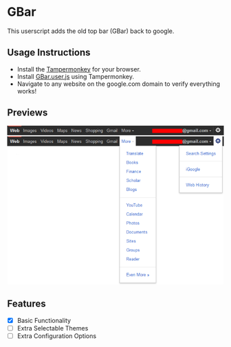 # GBar
This userscript adds the old top bar (GBar) back to google.

## Usage Instructions
* Install the [Tampermonkey](https://www.tampermonkey.net/) for your browser.
* Install [GBar.user.js](https://github.com/CallyHam/GBar/raw/main/GBar.user.js) using Tampermonkey.
* Navigate to any website on the google.com domain to verify everything works!

## Previews
![preview1](https://github.com/CallyHam/GBar/blob/main/previews/preview1.png?raw=true)
![preview2](https://github.com/CallyHam/GBar/blob/main/previews/preview2.png?raw=true)

## Features
 * [X] Basic Functionality
 * [ ] Extra Selectable Themes
 * [ ] Extra Configuration Options
